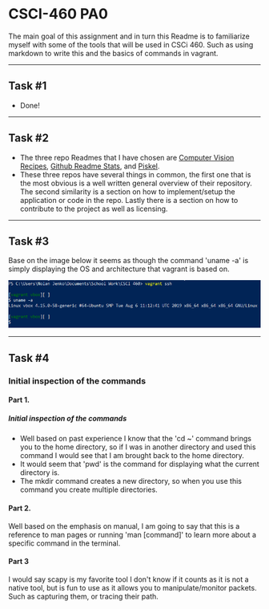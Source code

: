 # CSCI-460 PA0
The main goal of this assignment and in turn this Readme is to familiarize myself with some of the tools that will be used in CSCi 460. Such as using markdown to write this and the basics of commands in vagrant.
****
## Task #1
* Done!
****
## Task #2
 * The three repo Readmes that I have chosen are [Computer Vision Recipes](https://github.com/microsoft/computervision-recipes), [Github Readme Stats](https://github.com/anuraghazra/github-readme-stats), and [Piskel](https://github.com/piskelapp/piskel). 
 * These three repos have several things in common, the first one that is the most obvious is a well written general overview of their repository. The second similarity is a section on how to implement/setup the application or code in the repo. Lastly there is a section on how to contribute to the project as well as licensing.
 ****
## Task #3
Base on the image below it seems as though the command 'uname -a' is simply displaying the OS and architecture that vagrant is based on.
 
![Using the uname -a command](uname.png)
*****
## Task #4
### Initial inspection of the commands
#### Part 1.
##### Initial inspection of the commands
  - Well based on past experience I know that the 'cd ~' command brings you to the home directory, so if I was in another directory and used this command I would see that I am brought back to the home directory.
  - It would seem that 'pwd' is the command for displaying what the current directory is.
  - The mkdir command creates a new directory, so when you use this command you create multiple directories.
#### Part 2.
Well based on the emphasis on manual, I am going to say that this is a reference to man pages or running 'man [command]' to learn more about a specific command in the terminal.
#### Part 3
I would say scapy is my favorite tool I don't know if it counts as it is not a native tool, but is fun to use as it allows you to manipulate/monitor packets. Such as capturing them, or tracing their path.
